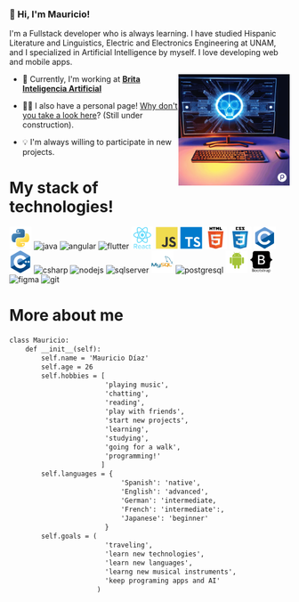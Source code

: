 ### 👋 Hi, I'm Mauricio!

I'm a Fullstack developer who is always learning. I have studied Hispanic Literature and Linguistics, Electric and Electronics Engineering at UNAM, and I specialized in Artificial Intelligence by myself. I love developing web and mobile apps.

<img align='right' src='https://github.com/MauricioDiazs07/MauricioDiazs07/blob/main/assets/presentation.gif' width='200'>

- 📖 Currently, I'm working at [**Brita Inteligencia Artificial**](https://brita.mx/)

- 👨‍💻 I also have a personal page! [Why don't you take a look here](https://mauriciods07.github.io/pagina-personal/)? (Still under construction).

- 💡 I'm always willing to participate in new projects.

# My stack of technologies!
<p align="left">
    <img src="https://raw.githubusercontent.com/devicons/devicon/master/icons/python/python-original.svg" alt="python" width="40" height="40"/>
    <img src="https://cdn.worldvectorlogo.com/logos/java.svg" alt="java" width="40" height="40"/>
    <img src="https://angular.io/assets/images/logos/angularjs/AngularJS-Shield.svg" alt="angular" width="40" height="40"/>
    <img src="https://www.vectorlogo.zone/logos/flutterio/flutterio-icon.svg" alt="flutter" width="40" height="40"/>
    <img src="https://raw.githubusercontent.com/devicons/devicon/master/icons/react/react-original-wordmark.svg" alt="react" width="40" height="40"/>
    <img src="https://raw.githubusercontent.com/devicons/devicon/master/icons/javascript/javascript-original.svg" alt="javascript" width="40" height="40"/>
    <img src="https://raw.githubusercontent.com/devicons/devicon/master/icons/typescript/typescript-original.svg" alt="typescript" width="40" height="40"/>
    <img src="https://raw.githubusercontent.com/devicons/devicon/master/icons/html5/html5-original-wordmark.svg" alt="html5" width="40" height="40"/>
    <img src="https://raw.githubusercontent.com/devicons/devicon/master/icons/css3/css3-original-wordmark.svg" alt="css3" width="40" height="40"/>
    <img src="https://raw.githubusercontent.com/devicons/devicon/master/icons/c/c-original.svg" alt="c" width="40" height="40"/>
    <img src="https://raw.githubusercontent.com/devicons/devicon/master/icons/cplusplus/cplusplus-original.svg" alt="cplusplus" width="40" height="40"/>
    <img src="https://cdn.icon-icons.com/icons2/2415/PNG/512/csharp_original_logo_icon_146578.png" alt="csharp" width="40" height="40"/>
    <img src="https://seeklogo.com/images/N/nodejs-logo-D26404F360-seeklogo.com.png?v=638179441440000000" alt="nodejs" width="40" height="40"/>
    <img src="https://www.svgrepo.com/show/303229/microsoft-sql-server-logo.svg" alt="sqlserver" width="40" height="40"/>
    <img src="https://raw.githubusercontent.com/devicons/devicon/master/icons/mysql/mysql-original-wordmark.svg" alt="mysql" width="40" height="40"/>
    <img src="https://upload.wikimedia.org/wikipedia/commons/thumb/2/29/Postgresql_elephant.svg/1200px-Postgresql_elephant.svg.png" alt="postgresql" width="40" height="40"/>
    <img src="https://raw.githubusercontent.com/devicons/devicon/master/icons/android/android-original-wordmark.svg" alt="android" width="40" height="40"/>
    <img src="https://raw.githubusercontent.com/devicons/devicon/master/icons/bootstrap/bootstrap-plain-wordmark.svg" alt="bootstrap" width="40" height="40"/>
    <img src="https://www.vectorlogo.zone/logos/figma/figma-icon.svg" alt="figma" width="40" height="40"/>
    <img src="https://www.vectorlogo.zone/logos/git-scm/git-scm-icon.svg" alt="git" width="40" height="40"/>
</p>

# More about me

```
class Mauricio:
    def __init__(self):
        self.name = 'Mauricio Díaz'
        self.age = 26
        self.hobbies = [
                        'playing music',
                        'chatting',
                        'reading',
                        'play with friends',
                        'start new projects',
                        'learning',
                        'studying',
                        'going for a walk',
                        'programming!'
                       ]
        self.languages = {
                            'Spanish': 'native',
                            'English': 'advanced',
                            'German': 'intermediate,
                            'French': 'intermediate':,
                            'Japanese': 'beginner'
                        }
        self.goals = (
                        'traveling',
                        'learn new technologies',
                        'learn new languages',
                        'learng new musical instruments',
                        'keep programing apps and AI'
                      )
```
